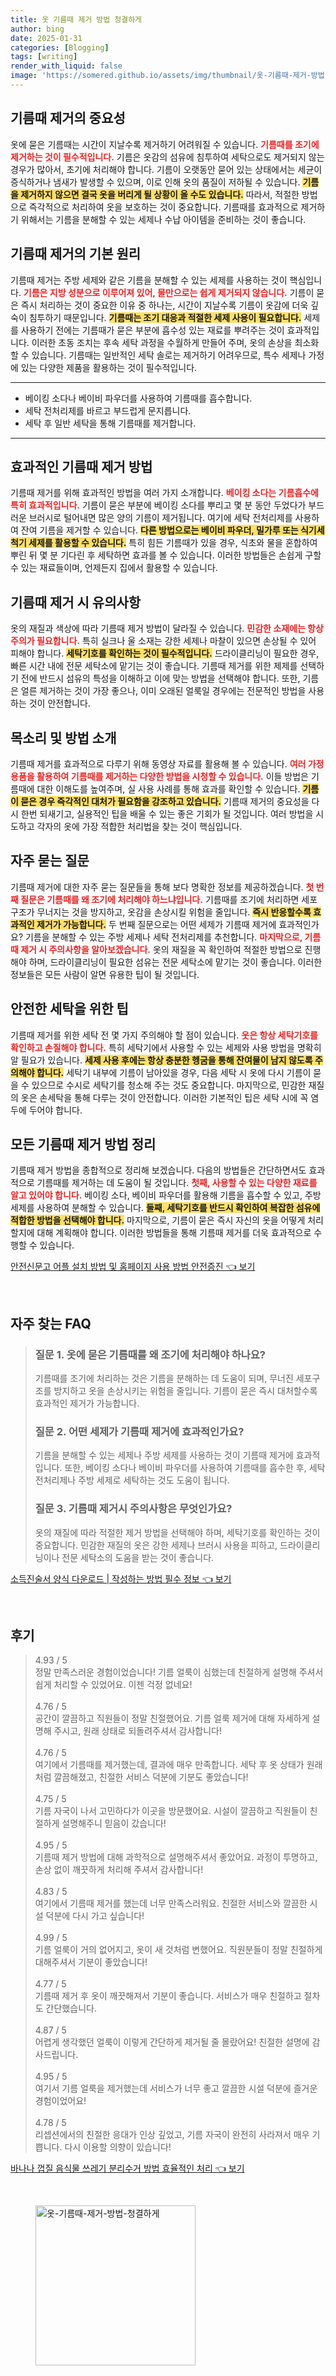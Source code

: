 ```yaml
---
title: 옷 기름때 제거 방법 청결하게
author: bing
date: 2025-01-31
categories: [Blogging]
tags: [writing]
render_with_liquid: false
image: 'https://somered.github.io/assets/img/thumbnail/옷-기름때-제거-방법-청결하게.webp'
---
```



<h2 id='기름때 제거의 중요성'>기름때 제거의 중요성</h2>

<p>옷에 묻은 기름때는 시간이 지날수록 제거하기 어려워질 수 있습니다. <b><span style="color: #ee2323;">기름때를 조기에 제거하는 것이 필수적입니다.</span></b> 기름은 옷감의 섬유에 침투하여 세탁으로도 제거되지 않는 경우가 많아서, 초기에 처리해야 합니다. 기름이 오랫동안 묻어 있는 상태에서는 세균이 증식하거나 냄새가 발생할 수 있으며, 이로 인해 옷의 품질이 저하될 수 있습니다. <b><span style="background-color: #ffe066;">기름을 제거하지 않으면 결국 옷을 버리게 될 상황이 올 수도 있습니다.</span></b> 따라서, 적절한 방법으로 즉각적으로 처리하여 옷을 보호하는 것이 중요합니다. 기름때를 효과적으로 제거하기 위해서는 기름을 분해할 수 있는 세제나 수납 아이템을 준비하는 것이 좋습니다.</p>

<h2 id='기름때 제거의 기본 원리'>기름때 제거의 기본 원리</h2>

<p>기름때 제거는 주방 세제와 같은 기름을 분해할 수 있는 세제를 사용하는 것이 핵심입니다. <b><span style="color: #ee2323;">기름은 지방 성분으로 이루어져 있어, 물만으로는 쉽게 제거되지 않습니다.</span></b> 기름이 묻은 즉시 처리하는 것이 중요한 이유 중 하나는, 시간이 지날수록 기름이 옷감에 더욱 깊숙이 침투하기 때문입니다. <b><span style="background-color: #ffe066;">기름때는 조기 대응과 적절한 세제 사용이 필요합니다.</span></b> 세제를 사용하기 전에는 기름때가 묻은 부분에 흡수성 있는 재료를 뿌려주는 것이 효과적입니다. 이러한 초동 조치는 후속 세탁 과정을 수월하게 만들어 주며, 옷의 손상을 최소화할 수 있습니다. 기름때는 일반적인 세탁 솔로는 제거하기 어려우므로, 특수 세제나 가정에 있는 다양한 제품을 활용하는 것이 필수적입니다.</p>

<hr />

<ul>
    <li>베이킹 소다나 베이비 파우더를 사용하여 기름때를 흡수합니다.</li>
    <li>세탁 전처리제를 바르고 부드럽게 문지릅니다.</li>
    <li>세탁 후 일반 세탁을 통해 기름때를 제거합니다.</li>
</ul>

<hr />

<h2 id='효과적인 기름때 제거 방법'>효과적인 기름때 제거 방법</h2>

<p>기름때 제거를 위해 효과적인 방법을 여러 가지 소개합니다. <b><span style="color: #ee2323;">베이킹 소다는 기름흡수에 특히 효과적입니다.</span></b> 기름이 묻은 부분에 베이킹 소다를 뿌리고 몇 분 동안 두었다가 부드러운 브러시로 털어내면 많은 양의 기름이 제거됩니다. 여기에 세탁 전처리제를 사용하여 잔여 기름을 제거할 수 있습니다. <b><span style="background-color: #ffe066;">다른 방법으로는 베이비 파우더, 밀가루 또는 식기세척기 세제를 활용할 수 있습니다.</span></b> 특히 힘든 기름때가 있을 경우, 식초와 물을 혼합하여 뿌린 뒤 몇 분 기다린 후 세탁하면 효과를 볼 수 있습니다. 이러한 방법들은 손쉽게 구할 수 있는 재료들이며, 언제든지 집에서 활용할 수 있습니다.</p>

<h2 id='기름때 제거 시 유의사항'>기름때 제거 시 유의사항</h2>

<p>옷의 재질과 색상에 따라 기름때 제거 방법이 달라질 수 있습니다. <b><span style="color: #ee2323;">민감한 소재에는 항상 주의가 필요합니다.</span></b> 특히 실크나 울 소재는 강한 세제나 마찰이 있으면 손상될 수 있어 피해야 합니다. <b><span style="background-color: #ffe066;">세탁기호를 확인하는 것이 필수적입니다.</span></b> 드라이클리닝이 필요한 경우, 빠른 시간 내에 전문 세탁소에 맡기는 것이 좋습니다. 기름때 제거를 위한 제제를 선택하기 전에 반드시 섬유의 특성을 이해하고 이에 맞는 방법을 선택해야 합니다. 또한, 기름은 얼른 제거하는 것이 가장 좋으나, 이미 오래된 얼룩일 경우에는 전문적인 방법을 사용하는 것이 안전합니다.</p>

<h2 id='목소리 및 방법 소개'>목소리 및 방법 소개</h2>

<p>기름때 제거를 효과적으로 다루기 위해 동영상 자료를 활용해 볼 수 있습니다. <b><span style="color: #ee2323;">여러 가정용품을 활용하여 기름때를 제거하는 다양한 방법을 시청할 수 있습니다.</span></b> 이들 방법은 기름때에 대한 이해도를 높여주며, 실 사용 사례를 통해 효과를 확인할 수 있습니다. <b><span style="background-color: #ffe066;">기름이 묻은 경우 즉각적인 대처가 필요함을 강조하고 있습니다.</span></b> 기름때 제거의 중요성을 다시 한번 되새기고, 실용적인 팁을 배울 수 있는 좋은 기회가 될 것입니다. 여러 방법을 시도하고 각자의 옷에 가장 적합한 처리법을 찾는 것이 핵심입니다.</p>

<h2 id='자주 묻는 질문'>자주 묻는 질문</h2>

<p>기름때 제거에 대한 자주 묻는 질문들을 통해 보다 명확한 정보를 제공하겠습니다. <b><span style="color: #ee2323;">첫 번째 질문은 기름때를 왜 조기에 처리해야 하느냐입니다.</span></b> 기름때를 조기에 처리하면 세포 구조가 무너지는 것을 방지하고, 옷감을 손상시킬 위험을 줄입니다. <b><span style="background-color: #ffe066;">즉시 반응할수록 효과적인 제거가 가능합니다.</span></b> 두 번째 질문으로는 어떤 세제가 기름때 제거에 효과적인가요? 기름을 분해할 수 있는 주방 세제나 세탁 전처리제를 추천합니다. <b><span style="color: #ee2323;">마지막으로, 기름때 제거 시 주의사항을 알아보겠습니다.</span></b> 옷의 재질을 꼭 확인하여 적절한 방법으로 진행해야 하며, 드라이클리닝이 필요한 섬유는 전문 세탁소에 맡기는 것이 좋습니다. 이러한 정보들은 모든 사람이 알면 유용한 팁이 될 것입니다.</p>

<h2 id='안전한 세탁을 위한 팁'>안전한 세탁을 위한 팁</h2>

<p>기름때 제거를 위한 세탁 전 몇 가지 주의해야 할 점이 있습니다. <b><span style="color: #ee2323;">옷은 항상 세탁기호를 확인하고 손질해야 합니다.</span></b> 특히 세탁기에서 사용할 수 있는 세제와 사용 방법을 명확히 알 필요가 있습니다. <b><span style="background-color: #ffe066;">세제 사용 후에는 항상 충분한 헹굼을 통해 잔여물이 남지 않도록 주의해야 합니다.</span></b> 세탁기 내부에 기름이 남아있을 경우, 다음 세탁 시 옷에 다시 기름이 묻을 수 있으므로 수시로 세탁기를 청소해 주는 것도 중요합니다. 마지막으로, 민감한 재질의 옷은 손세탁을 통해 다루는 것이 안전합니다. 이러한 기본적인 팁은 세탁 시에 꼭 염두에 두어야 합니다.</p>

<h2 id='모든 기름때 제거 방법 정리'>모든 기름때 제거 방법 정리</h2>

<p>기름때 제거 방법을 종합적으로 정리해 보겠습니다. 다음의 방법들은 간단하면서도 효과적으로 기름때를 제거하는 데 도움이 될 것입니다. <b><span style="color: #ee2323;">첫째, 사용할 수 있는 다양한 재료를 알고 있어야 합니다.</span></b> 베이킹 소다, 베이비 파우더를 활용해 기름을 흡수할 수 있고, 주방 세제를 사용하여 분해할 수 있습니다. <b><span style="background-color: #ffe066;">둘째, 세탁기호를 반드시 확인하여 복잡한 섬유에 적합한 방법을 선택해야 합니다.</span></b> 마지막으로, 기름이 묻은 즉시 자신의 옷을 어떻게 처리할지에 대해 계획해야 합니다. 이러한 방법들을 통해 기름때 제거를 더욱 효과적으로 수행할 수 있습니다.</p>


<p><a class="click-button" title="안전신문고 어플 설치 방법 및 홈페이지 사용 방법 안전증진" href="https://somered.github.io/posts/%EC%95%88%EC%A0%84%EC%8B%A0%EB%AC%B8%EA%B3%A0-%EC%96%B4%ED%94%8C-%EC%84%A4%EC%B9%98-%EB%B0%A9%EB%B2%95-%EB%B0%8F-%ED%99%88%ED%8E%98%EC%9D%B4%EC%A7%80-%EC%82%AC%EC%9A%A9-%EB%B0%A9%EB%B2%95-%EC%95%88%EC%A0%84%EC%A6%9D%EC%A7%84/" rel="dofollow">안전신문고 어플 설치 방법 및 홈페이지 사용 방법 안전증진 👈 보기</a></p><br>
<h2 id='자주_찾는_FAQ'>자주 찾는 FAQ</h2>
<div itemscope="" itemtype="https://schema.org/FAQPage"> 
<blockquote> 
<div itemscope="" itemprop="mainEntity" itemtype="https://schema.org/Question"> 
<h3 itemprop="name">질문 1. 옷에 묻은 기름때를 왜 조기에 처리해야 하나요?</h3> 
<div itemscope="" itemprop="acceptedAnswer" itemtype="https://schema.org/Answer"> 
<span itemprop="text"> 
<p>기름때를 조기에 처리하는 것은 기름을 분해하는 데 도움이 되며, 무너진 세포구조를 방지하고 옷을 손상시키는 위험을 줄입니다. 기름이 묻은 즉시 대처할수록 효과적인 제거가 가능합니다.</p> 
</span> 
</div> 
</div> 

<div itemscope="" itemprop="mainEntity" itemtype="https://schema.org/Question"> 
<h3 itemprop="name">질문 2. 어떤 세제가 기름때 제거에 효과적인가요?</h3> 
<div itemscope="" itemprop="acceptedAnswer" itemtype="https://schema.org/Answer"> 
<span itemprop="text"> 
<p>기름을 분해할 수 있는 세제나 주방 세제를 사용하는 것이 기름때 제거에 효과적입니다. 또한, 베이킹 소다나 베이비 파우더를 사용하여 기름때를 흡수한 후, 세탁 전처리제나 주방 세제로 세탁하는 것도 도움이 됩니다.</p> 
</span> 
</div> 
</div> 

<div itemscope="" itemprop="mainEntity" itemtype="https://schema.org/Question"> 
<h3 itemprop="name">질문 3. 기름때 제거시 주의사항은 무엇인가요?</h3> 
<div itemscope="" itemprop="acceptedAnswer" itemtype="https://schema.org/Answer"> 
<span itemprop="text"> 
<p>옷의 재질에 따라 적절한 제거 방법을 선택해야 하며, 세탁기호를 확인하는 것이 중요합니다. 민감한 재질의 옷은 강한 세제나 브러시 사용을 피하고, 드라이클리닝이나 전문 세탁소의 도움을 받는 것이 좋습니다.</p> 
</span> 
</div> 
</div> 
</blockquote> 
</div>
<p><a class="click-button" title="소득진술서 양식 다운로드 | 작성하는 방법 필수 정보" href="https://somered.github.io/posts/%EC%86%8C%EB%93%9D%EC%A7%84%EC%88%A0%EC%84%9C-%EC%96%91%EC%8B%9D-%EB%8B%A4%EC%9A%B4%EB%A1%9C%EB%93%9C-%EC%9E%91%EC%84%B1%ED%95%98%EB%8A%94-%EB%B0%A9%EB%B2%95-%ED%95%84%EC%88%98-%EC%A0%95%EB%B3%B4/" rel="dofollow">소득진술서 양식 다운로드 | 작성하는 방법 필수 정보 👈 보기</a></p><br>
<h2 id='후기'>후기</h2>
<div itemscope itemtype="https://schema.org/Product">
  <blockquote>
  <div itemprop="review" itemscope itemtype="https://schema.org/Review">
      <div itemprop="reviewRating" itemscope itemtype="https://schema.org/Rating"> <span itemprop="ratingValue">4.93</span> / <span itemprop="bestRating">5</span> </div>
      <span itemprop="reviewBody">정말 만족스러운 경험이었습니다! 기름 얼룩이 심했는데 친절하게 설명해 주셔서 쉽게 처리할 수 있었어요. 이젠 걱정 없네요!</span>
  </div>
  <br>
  <div itemprop="review" itemscope itemtype="https://schema.org/Review">
      <div itemprop="reviewRating" itemscope itemtype="https://schema.org/Rating"> <span itemprop="ratingValue">4.76</span> / <span itemprop="bestRating">5</span> </div>
      <span itemprop="reviewBody">공간이 깔끔하고 직원들이 정말 친절했어요. 기름 얼룩 제거에 대해 자세하게 설명해 주시고, 원래 상태로 되돌려주셔서 감사합니다!</span>
  </div>
  <br>
  <div itemprop="review" itemscope itemtype="https://schema.org/Review">
      <div itemprop="reviewRating" itemscope itemtype="https://schema.org/Rating"> <span itemprop="ratingValue">4.76</span> / <span itemprop="bestRating">5</span> </div>
      <span itemprop="reviewBody">여기에서 기름때를 제거했는데, 결과에 매우 만족합니다. 세탁 후 옷 상태가 원래처럼 깔끔해졌고, 친절한 서비스 덕분에 기분도 좋았습니다!</span>
  </div>
  <br>
  <div itemprop="review" itemscope itemtype="https://schema.org/Review">
      <div itemprop="reviewRating" itemscope itemtype="https://schema.org/Rating"> <span itemprop="ratingValue">4.75</span> / <span itemprop="bestRating">5</span> </div>
      <span itemprop="reviewBody">기름 자국이 나서 고민하다가 이곳을 방문했어요. 시설이 깔끔하고 직원들이 친절하게 설명해주니 믿음이 갔습니다!</span>
  </div>
  <br>
  <div itemprop="review" itemscope itemtype="https://schema.org/Review">
      <div itemprop="reviewRating" itemscope itemtype="https://schema.org/Rating"> <span itemprop="ratingValue">4.95</span> / <span itemprop="bestRating">5</span> </div>
      <span itemprop="reviewBody">기름때 제거 방법에 대해 과학적으로 설명해주셔서 좋았어요. 과정이 투명하고, 손상 없이 깨끗하게 처리해 주셔서 감사합니다!</span>
  </div>
  <br>
  <div itemprop="review" itemscope itemtype="https://schema.org/Review">
      <div itemprop="reviewRating" itemscope itemtype="https://schema.org/Rating"> <span itemprop="ratingValue">4.83</span> / <span itemprop="bestRating">5</span> </div>
      <span itemprop="reviewBody">여기에서 기름때 제거를 했는데 너무 만족스러워요. 친절한 서비스와 깔끔한 시설 덕분에 다시 가고 싶습니다!</span>
  </div>
  <br>
  <div itemprop="review" itemscope itemtype="https://schema.org/Review">
      <div itemprop="reviewRating" itemscope itemtype="https://schema.org/Rating"> <span itemprop="ratingValue">4.99</span> / <span itemprop="bestRating">5</span> </div>
      <span itemprop="reviewBody">기름 얼룩이 거의 없어지고, 옷이 새 것처럼 변했어요. 직원분들이 정말 친절하게 대해주셔서 기분이 좋았습니다!</span>
  </div>
  <br>
  <div itemprop="review" itemscope itemtype="https://schema.org/Review">
      <div itemprop="reviewRating" itemscope itemtype="https://schema.org/Rating"> <span itemprop="ratingValue">4.77</span> / <span itemprop="bestRating">5</span> </div>
      <span itemprop="reviewBody">기름때 제거 후 옷이 깨끗해져서 기분이 좋습니다. 서비스가 매우 친절하고 절차도 간단했습니다.</span>
  </div>
  <br>
  <div itemprop="review" itemscope itemtype="https://schema.org/Review">
      <div itemprop="reviewRating" itemscope itemtype="https://schema.org/Rating"> <span itemprop="ratingValue">4.87</span> / <span itemprop="bestRating">5</span> </div>
      <span itemprop="reviewBody">어렵게 생각했던 얼룩이 이렇게 간단하게 제거될 줄 몰랐어요! 친절한 설명에 감사드립니다.</span>
  </div>
  <br>
  <div itemprop="review" itemscope itemtype="https://schema.org/Review">
      <div itemprop="reviewRating" itemscope itemtype="https://schema.org/Rating"> <span itemprop="ratingValue">4.95</span> / <span itemprop="bestRating">5</span> </div>
      <span itemprop="reviewBody">여기서 기름 얼룩을 제거했는데 서비스가 너무 좋고 깔끔한 시설 덕분에 즐거운 경험이었어요!</span>
  </div>
  <br>
  <div itemprop="review" itemscope itemtype="https://schema.org/Review">
      <div itemprop="reviewRating" itemscope itemtype="https://schema.org/Rating"> <span itemprop="ratingValue">4.78</span> / <span itemprop="bestRating">5</span> </div>
      <span itemprop="reviewBody">리셉션에서의 친절한 응대가 인상 깊었고, 기름 자국이 완전히 사라져서 매우 기쁩니다. 다시 이용할 의향이 있습니다!</span>
  </div>
  </blockquote>
</div>
<p><a class="click-button" title="바나나 껍질 음식물 쓰레기 분리수거 방법 효율적인 처리" href="https://somered.github.io/posts/%EB%B0%94%EB%82%98%EB%82%98-%EA%BB%8D%EC%A7%88-%EC%9D%8C%EC%8B%9D%EB%AC%BC-%EC%93%B0%EB%A0%88%EA%B8%B0-%EB%B6%84%EB%A6%AC%EC%88%98%EA%B1%B0-%EB%B0%A9%EB%B2%95-%ED%9A%A8%EC%9C%A8%EC%A0%81%EC%9D%B8-%EC%B2%98%EB%A6%AC/" rel="dofollow">바나나 껍질 음식물 쓰레기 분리수거 방법 효율적인 처리 👈 보기</a></p><br>
<figure class="image"><img src="https://somered.github.io/assets/img/thumbnail/옷-기름때-제거-방법-청결하게.webp" alt="옷-기름때-제거-방법-청결하게" width="256" height="256"></figure>